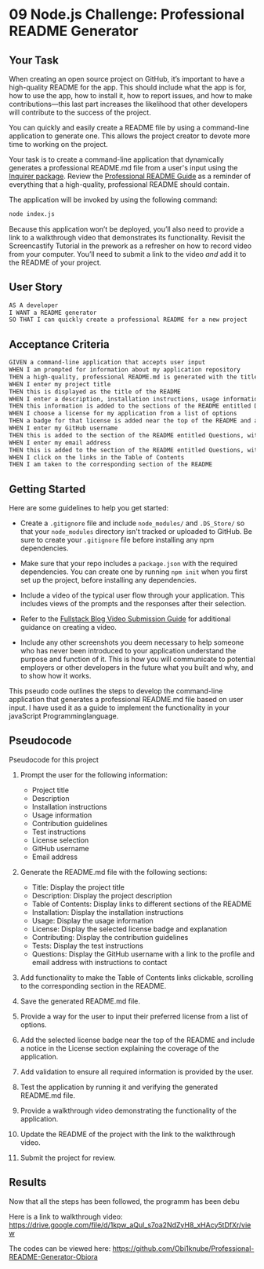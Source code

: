 # 09 Node.js Challenge: Professional README Generator

## Your Task

When creating an open source project on GitHub, it’s important to have a high-quality README for the app. This should include what the app is for, how to use the app, how to install it, how to report issues, and how to make contributions&mdash;this last part increases the likelihood that other developers will contribute to the success of the project. 

You can quickly and easily create a README file by using a command-line application to generate one. This allows the project creator to devote more time to working on the project.

Your task is to create a command-line application that dynamically generates a professional README.md file from a user's input using the [Inquirer package](https://www.npmjs.com/package/inquirer/v/8.2.4). Review the [Professional README Guide](https://coding-boot-camp.github.io/full-stack/github/professional-readme-guide) as a reminder of everything that a high-quality, professional README should contain. 

The application will be invoked by using the following command:

```bash
node index.js
```

Because this application won’t be deployed, you’ll also need to provide a link to a walkthrough video that demonstrates its functionality. Revisit the Screencastify Tutorial in the prework as a refresher on how to record video from your computer. You’ll need to submit a link to the video _and_ add it to the README of your project.


## User Story

```md
AS A developer
I WANT a README generator
SO THAT I can quickly create a professional README for a new project
```

## Acceptance Criteria

```md
GIVEN a command-line application that accepts user input
WHEN I am prompted for information about my application repository
THEN a high-quality, professional README.md is generated with the title of my project and sections entitled Description, Table of Contents, Installation, Usage, License, Contributing, Tests, and Questions
WHEN I enter my project title
THEN this is displayed as the title of the README
WHEN I enter a description, installation instructions, usage information, contribution guidelines, and test instructions
THEN this information is added to the sections of the README entitled Description, Installation, Usage, Contributing, and Tests
WHEN I choose a license for my application from a list of options
THEN a badge for that license is added near the top of the README and a notice is added to the section of the README entitled License that explains which license the application is covered under
WHEN I enter my GitHub username
THEN this is added to the section of the README entitled Questions, with a link to my GitHub profile
WHEN I enter my email address
THEN this is added to the section of the README entitled Questions, with instructions on how to reach me with additional questions
WHEN I click on the links in the Table of Contents
THEN I am taken to the corresponding section of the README
```

## Getting Started

Here are some guidelines to help you get started:

* Create a `.gitignore` file and include `node_modules/` and `.DS_Store/` so that your `node_modules` directory isn't tracked or uploaded to GitHub. Be sure to create your `.gitignore` file before installing any npm dependencies.

* Make sure that your repo includes a `package.json` with the required dependencies. You can create one by running `npm init` when you first set up the project, before installing any dependencies.

* Include a video of the typical user flow through your application. This includes views of the prompts and the responses after their selection.

* Refer to the [Fullstack Blog Video Submission Guide](https://coding-boot-camp.github.io/full-stack/computer-literacy/video-submission-guide) for additional guidance on creating a video.

* Include any other screenshots you deem necessary to help someone who has never been introduced to your application understand the purpose and function of it. This is how you will communicate to potential employers or other developers in the future what you built and why, and to show how it works.


This pseudo code outlines the steps to develop the command-line application that generates a professional README.md file based on user input. I have used it as a guide to implement the functionality in your javaScript Programminglanguage.

## Pseudocode
Pseudocode for this project 
1. Prompt the user for the following information:
   - Project title
   - Description
   - Installation instructions
   - Usage information
   - Contribution guidelines
   - Test instructions
   - License selection
   - GitHub username
   - Email address

2. Generate the README.md file with the following sections:
   - Title: Display the project title
   - Description: Display the project description
   - Table of Contents: Display links to different sections of the README
   - Installation: Display the installation instructions
   - Usage: Display the usage information
   - License: Display the selected license badge and explanation
   - Contributing: Display the contribution guidelines
   - Tests: Display the test instructions
   - Questions: Display the GitHub username with a link to the profile and email address with instructions to contact

3. Add functionality to make the Table of Contents links clickable, scrolling to the corresponding section in the README.

4. Save the generated README.md file.

5. Provide a way for the user to input their preferred license from a list of options.

6. Add the selected license badge near the top of the README and include a notice in the License section explaining the coverage of the application.

7. Add validation to ensure all required information is provided by the user.

8. Test the application by running it and verifying the generated README.md file.

9. Provide a walkthrough video demonstrating the functionality of the application.

10. Update the README of the project with the link to the walkthrough video.

11. Submit the project for review.

## Results

Now that all the steps has been followed, the programm has been debu

Here is a link to walkthrough video: https://drive.google.com/file/d/1kpw_aQul_s7oa2NdZyH8_xHAcy5tDfXr/view

The codes can be viewed here: https://github.com/Obi1knube/Professional-README-Generator-Obiora